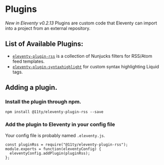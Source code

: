# Plugins

_New in Eleventy v0.2.13_ Plugins are custom code that Eleventy can import into a project from an external repository.

## List of Available Plugins:

* [`eleventy-plugin-rss`](https://github.com/11ty/eleventy-plugin-rss) is a collection of Nunjucks filters for RSS/Atom feed templates.
* [`eleventy-plugin-syntaxhighlight`](https://github.com/11ty/eleventy-plugin-syntaxhighlight) for custom syntax highlighting Liquid tags.

## Adding a plugin.

### Install the plugin through npm.

```
npm install @11ty/eleventy-plugin-rss --save
```

### Add the plugin to Eleventy in your config file

Your config file is probably named `.eleventy.js`.

```
const pluginRss = require("@11ty/eleventy-plugin-rss");
module.exports = function(eleventyConfig) {
  eleventyConfig.addPlugin(pluginRss);
};
```
